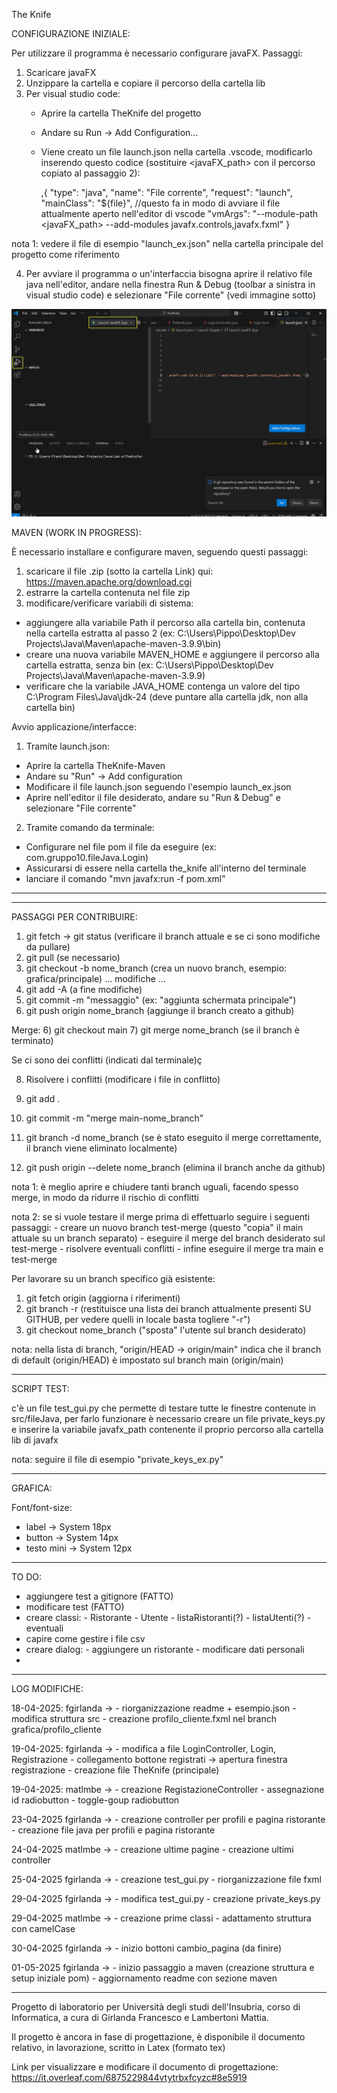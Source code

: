The Knife

CONFIGURAZIONE INIZIALE:

Per utilizzare il programma è necessario configurare javaFX. Passaggi:

1) Scaricare javaFX
2) Unzippare la cartella e copiare il percorso della cartella lib
3) Per visual studio code:
    - Aprire la cartella TheKnife del progetto
    - Andare su Run -> Add Configuration...
    - Viene creato un file launch.json nella cartella .vscode, modificarlo inserendo questo codice (sostituire <javaFX_path> con il percorso copiato al passaggio 2):

        ,{
            "type": "java",
            "name": "File corrente",
            "request": "launch",
            "mainClass": "${file}", //questo fa in modo di avviare il file attualmente aperto nell'editor di vscode
            "vmArgs": "--module-path <javaFX_path> --add-modules javafx.controls,javafx.fxml"
        }

nota 1: vedere il file di esempio "launch_ex.json" nella cartella principale del progetto come riferimento

4) Per avviare il programma o un'interfaccia bisogna aprire il relativo file java nell'editor, andare nella finestra Run & Debug (toolbar a sinistra in visual studio code) e selezionare "File corrente" (vedi immagine sotto)

![Screenshot](Documentazione/img/istruzioni_avvio.png)

MAVEN (WORK IN PROGRESS):

È necessario installare e configurare maven, seguendo questi passaggi:

1) scaricare il file .zip (sotto la cartella Link) qui: https://maven.apache.org/download.cgi
2) estrarre la cartella contenuta nel file zip
3) modificare/verificare variabili di sistema: 
- aggiungere alla variabile Path il percorso alla cartella bin, contenuta nella cartella estratta al passo 2 (ex: C:\Users\Pippo\Desktop\Dev Projects\Java\Maven\apache-maven-3.9.9\bin)
- creare una nuova variabile MAVEN_HOME e aggiungere il percorso alla cartella estratta, senza bin (ex: C:\Users\Pippo\Desktop\Dev Projects\Java\Maven\apache-maven-3.9.9)
- verificare che la variabile JAVA_HOME contenga un valore del tipo C:\Program Files\Java\jdk-24 (deve puntare alla cartella jdk, non alla cartella bin)

Avvio applicazione/interfacce:

1) Tramite launch.json:

- Aprire la cartella TheKnife-Maven
- Andare su "Run" -> Add configuration
- Modificare il file launch.json seguendo l'esempio launch_ex.json
- Aprire nell'editor il file desiderato, andare su "Run & Debug" e selezionare "File corrente"

2) Tramite comando da terminale:

- Configurare nel file pom il file da eseguire (ex: com.gruppo10.fileJava.Login) 
- Assicurarsi di essere nella cartella the_knife all'interno del terminale
- lanciare il comando "mvn javafx:run -f pom.xml"


------------------------------------------------------------------------------------------------------------------------------------------------------------------------

------------------------------------------------------------------------------------------------------------------------------------------------------------------------

PASSAGGI PER CONTRIBUIRE:

1) git fetch -> git status (verificare il branch attuale e se ci sono modifiche da pullare)
2) git pull (se necessario)
3) git checkout -b nome_branch (crea un nuovo branch, esempio: grafica/principale)
...
modifiche
...
4) git add -A (a fine modifiche)
5) git commit -m "messaggio" (ex: "aggiunta schermata principale")
6) git push origin nome_branch (aggiunge il branch creato a github)

Merge:
6) git checkout main
7) git merge nome_branch (se il branch è terminato)

Se ci sono dei conflitti (indicati dal terminale)ç

8) Risolvere i conflitti (modificare i file in conflitto)
9) git add .
10) git commit -m "merge main-nome_branch"

11) git branch -d nome_branch (se è stato eseguito il merge correttamente, il branch viene eliminato localmente)
12) git push origin --delete nome_branch (elimina il branch anche da github)

nota 1: è meglio aprire e chiudere tanti branch uguali, facendo spesso merge, in modo da ridurre il rischio di conflitti

nota 2: se si vuole testare il merge prima di effettuarlo seguire i seguenti passaggi: - creare un nuovo branch test-merge (questo "copia" il main attuale su un branch separato)
                                                                                       - eseguire il merge del branch desiderato sul test-merge
                                                                                       - risolvere eventuali conflitti
                                                                                       - infine eseguire il merge tra main e test-merge

Per lavorare su un branch specifico già esistente:

1) git fetch origin (aggiorna i riferimenti)
2) git branch -r (restituisce una lista dei branch attualmente presenti SU GITHUB, per vedere quelli in locale basta togliere "-r")
3) git checkout nome_branch ("sposta" l'utente sul branch desiderato)

nota: nella lista di branch, "origin/HEAD -> origin/main" indica che il branch di default (origin/HEAD) è impostato sul branch main (origin/main)

------------------------------------------------------------------------------------------------------------------------------------------------------------------------

SCRIPT TEST:

c'è un file test_gui.py che permette di testare tutte le finestre contenute in src/fileJava, per farlo funzionare è necessario creare un file private_keys.py e inserire la variabile javafx_path contenente il proprio percorso alla cartella lib di javafx

nota: seguire il file di esempio "private_keys_ex.py"

------------------------------------------------------------------------------------------------------------------------------------------------------------------------

GRAFICA:

Font/font-size:

- label -> System 18px
- button -> System 14px
- testo mini -> System 12px

------------------------------------------------------------------------------------------------------------------------------------------------------------------------

TO DO:

- aggiungere test a gitignore (FATTO)
- modificare test (FATTO)
- creare classi: - Ristorante
                 - Utente
                 - listaRistoranti(?)
                 - listaUtenti(?)
                 - eventuali
- capire come gestire i file csv
- creare dialog: - aggiungere un ristorante
                 - modificare dati personali
- 
------------------------------------------------------------------------------------------------------------------------------------------------------------------------

LOG MODIFICHE:

18-04-2025: fgirlanda -> - riorganizzazione readme + esempio.json 
                         - modifica struttura src
                         - creazione profilo_cliente.fxml nel branch grafica/profilo_cliente

19-04-2025: fgirlanda -> - modifica a file LoginController, Login, Registrazione
                         - collegamento bottone registrati -> apertura finestra registrazione
                         - creazione file TheKnife (principale)

19-04-2025: matlmbe  -> - creazione RegistazioneController
                        - assegnazione id radiobutton
                        - toggle-goup radiobutton

23-04-2025 fgirlanda -> - creazione controller per profili e pagina ristorante
                        - creazione file java per profili e pagina ristorante


24-04-2025 matlmbe   -> - creazione ultime pagine
                        - creazione ultimi controller

25-04-2025 fgirlanda -> - creazione test_gui.py
                        - riorganizzazione file fxml

29-04-2025 fgirlanda -> - modifica test_gui.py
                        - creazione private_keys.py

29-04-2025 matlmbe   -> - creazione prime classi
                        - adattamento struttura con camelCase

30-04-2025 fgirlanda -> - inizio bottoni cambio_pagina (da finire)

01-05-2025 fgirlanda -> - inizio passaggio a maven (creazione struttura e setup iniziale pom)
                        - aggiornamento readme con sezione maven


------------------------------------------------------------------------------------------------------------------------------------------------------------------------
Progetto di laboratorio per Università degli studi dell'Insubria, corso di Informatica, a cura di Girlanda Francesco e Lambertoni Mattia.

Il progetto è ancora in fase di progettazione, è disponibile il documento relativo, in lavorazione, scritto in Latex (formato tex)

Link per visualizzare e modificare il documento di progettazione: https://it.overleaf.com/6875229844vtytrbxfcyzc#8e5919

